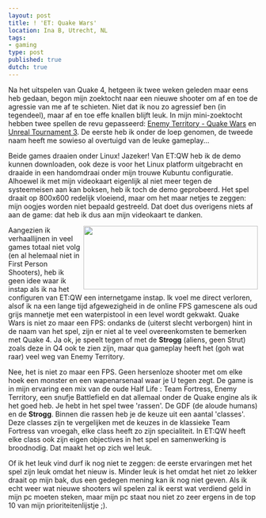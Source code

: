 ```yaml
---
layout: post
title: ! 'ET: Quake Wars'
location: Ina B, Utrecht, NL
tags:
- gaming
type: post
published: true
dutch: true
---
```

Na het uitspelen van Quake 4, hetgeen ik twee weken geleden maar eens heb gedaan, begon mijn zoektocht naar een nieuwe shooter om af en toe de agressie van me af te schieten. Niet dat ik nou zo agressief ben (in tegendeel), maar af en toe effe knallen blijft leuk. In mijn mini-zoektocht hebben twee spellen de revu gepasseerd: <a href="http://www.enemyterritory.com" title="EnemyTerritory.com">Enemy Territory - Quake Wars</a> en <a href="http://www,unrealtournament3.com" title="Unreal Tournament 3.com">Unreal Tournament 3</a>. De eerste heb ik onder de loep genomen, de tweede naam heeft me sowieso al overtuigd van de leuke gameplay...<!--more-->

Beide games draaien onder Linux! Jazeker! Van ET:QW heb ik de demo kunnen downloaden, ook deze is voor het Linux platform uitgebracht en draaide in een handomdraai onder mijn trouwe Kubuntu configuratie. Alhoewel ik met mijn videokaart eigenlijk al niet meer tegen de systeemeisen aan kan boksen, heb ik toch de demo geprobeerd. Het spel draait op 800x600 redelijk vloeiend, maar om het maar netjes te zeggen: mijn oogjes worden niet bepaald gestreeld. Dat doet dus overigens niets af aan de game: dat heb ik dus aan mijn videokaart te danken.

<img src="{{ site.url }}/img/pics/et_logo.jpg" align="right" height="128" width="352" />
Aangezien ik verhaallijnen in veel games totaal niet volg (en al helemaal niet in First Person Shooters), heb ik geen idee waar ik instap als ik na het configuren van ET:QW een internetgame instap. Ik voel me direct verloren, alsof ik na een lange tijd afgewezigheid in de online FPS gamescene als oud grijs mannetje met een waterpistool in een level wordt gekwakt. Quake Wars is niet zo maar een FPS: ondanks de (uiterst slecht verborgen) hint in de naam van het spel, zijn er niet al te veel overeenkomsten te bemerken met Quake 4. Ja ok, je speelt tegen of met de <strong>Strogg</strong> (aliens, geen Strut) zoals deze in Q4 ook te zien zijn, maar qua gameplay heeft het (goh wat raar) veel weg van Enemy Territory.

Nee, het is niet zo maar een FPS. Geen hersenloze shooter met om elke hoek een monster en een wapenarsenaal waar je U tegen zegt. De game is in mijn ervaring een mix van de oude Half Life : Team Fortress, Enemy Territory, een snufje Battlefield en dat allemaal onder de Quake engine als ik het goed heb. Je hebt in het spel twee 'rassen'. De GDF (de aloude humans) en de <strong>Strogg</strong>. Binnen die rassen heb je de keuze uit een aantal 'classes'. Deze classes zijn te vergelijken met de keuzes in de klassieke Team Fortress van vroegah, elke class heeft zo zijn specialiteit. In ET:QW heeft elke class ook zijn eigen objectives in het spel en samenwerking is broodnodig. Dat maakt het op zich wel leuk.

Of ik het leuk vind durf ik nog niet te zeggen: de eerste ervaringen met het spel zijn leuk omdat het nieuw is. Minder leuk is het omdat het niet zo lekker draait op mijn bak, dus een gedegen mening kan ik nog niet geven. Als ik echt weer wat nieuwe shooters wil spelen zal ik eerst wat verdiend geld in mijn pc moeten steken, maar mijn pc staat nou niet zo zeer ergens in de top 10 van mijn prioriteitenlijstje ;).
